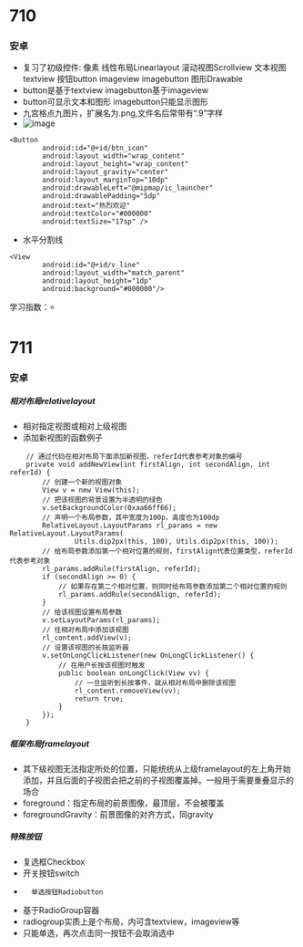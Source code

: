 # 710
### 安卓
* 复习了初级控件: 像素 线性布局Linearlayout 滚动视图Scrollview 文本视图textview 按钮button imageview imagebutton 图形Drawable<br>
* button是基于textview imagebutton基于imageview<br>
* button可显示文本和图形 imagebutton只能显示图形<br>
* 九宫格点九图片，扩展名为.png,文件名后常带有“.9”字样<br>
* ![image](https://user-images.githubusercontent.com/56183443/125168254-2d59a500-e1d7-11eb-9e43-e20c3dab85d0.png)
```
<Button
        android:id="@+id/btn_icon"
        android:layout_width="wrap_content"
        android:layout_height="wrap_content"
        android:layout_gravity="center"
        android:layout_marginTop="10dp"
        android:drawableLeft="@mipmap/ic_launcher"
        android:drawablePadding="5dp"
        android:text="热烈欢迎"
        android:textColor="#000000"
        android:textSize="17sp" />
```
* 水平分割线
```
<View
        android:id="@+id/v_line"
        android:layout_width="match_parent"
        android:layout_height="1dp"
        android:background="#000000"/>
```
学习指数：⭐
# 711
### 安卓
##### 相对布局relativelayout
* 相对指定视图或相对上级视图
* 添加新视图的函数例子
```
    // 通过代码在相对布局下面添加新视图，referId代表参考对象的编号
    private void addNewView(int firstAlign, int secondAlign, int referId) {
        // 创建一个新的视图对象
        View v = new View(this);
        // 把该视图的背景设置为半透明的绿色
        v.setBackgroundColor(0xaa66ff66);
        // 声明一个布局参数，其中宽度为100p，高度也为100dp
        RelativeLayout.LayoutParams rl_params = new RelativeLayout.LayoutParams(
                Utils.dip2px(this, 100), Utils.dip2px(this, 100));
        // 给布局参数添加第一个相对位置的规则，firstAlign代表位置类型，referId代表参考对象
        rl_params.addRule(firstAlign, referId);
        if (secondAlign >= 0) {
            // 如果存在第二个相对位置，则同时给布局参数添加第二个相对位置的规则
            rl_params.addRule(secondAlign, referId);
        }
        // 给该视图设置布局参数
        v.setLayoutParams(rl_params);
        // 往相对布局中添加该视图
        rl_content.addView(v);
        // 设置该视图的长按监听器
        v.setOnLongClickListener(new OnLongClickListener() {
            // 在用户长按该视图时触发
            public boolean onLongClick(View vv) {
                // 一旦监听到长按事件，就从相对布局中删除该视图
                rl_content.removeView(vv);
                return true;
            }
        });
    }
```
##### 框架布局framelayout<br>
* 其下级视图无法指定所处的位置，只能统统从上级framelayout的左上角开始添加，并且后面的子视图会把之前的子视图覆盖掉。一般用于需要重叠显示的场合
* foreground：指定布局的前景图像，最顶层，不会被覆盖
* foregroundGravity：前景图像的对齐方式，同gravity
##### 特殊按钮
* 复选框Checkbox
* 开关按钮switch
*       单选按钮Radiobutton
* 基于RadioGroup容器
* radiogroup实质上是个布局，内可含textview，imageview等
* 只能单选，再次点击同一按钮不会取消选中
